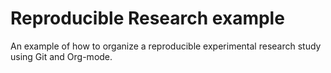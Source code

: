 # Reproducible Research example
An example of how to organize a reproducible experimental research study using Git and Org-mode.
